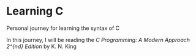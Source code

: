 # Learning C 
Personal journey for learning the syntax of C

In this journey, I will be reading the *C Programming: A Modern Approach 2^{nd} Edition* by K. N. King